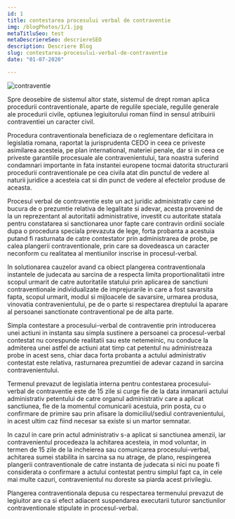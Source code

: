 ```yaml
---
id: 1
title: contestarea procesului verbal de contraventie
img: /blogPhotos/1/1.jpg
metaTitluSeo: test
metaDescriereSeo: descriereSEO
description: Descriere Blog
slug: contestarea-procesului-verbal-de-contraventie
date: "01-07-2020"

---
```

<div class='container-fluid bg-primary-color'>
<img class='img-fluid mx-auto d-block blog-img' layout='scale-down' alt='contraventie' src='/blogPhotos/1/1.jpg'>
   <p>Spre deosebire de sistemul altor state, sistemul de drept roman aplica procedurii contraventionale,
                aparte de regulile speciale, regulile generale ale procedurii civile, optiunea legiuitorului roman fiind
                in sensul atribuirii contraventiei un caracter civil.</p>
            <p>Procedura contraventionala beneficiaza de o reglementare deficitara in legislatia romana, raportat la
                jurisprudenta CEDO in ceea ce priveste asimilarea acesteia, pe plan international, materiei penale, dar
                si in ceea ce priveste garantiile procesuale ale contravenientului, tara noastra suferind condamnari
                importante in fata instantei europene tocmai datorita structurarii procedurii contraventionale pe cea
                civila atat din punctul de vedere al naturii juridice a acesteia cat si din punct de vedere al efectelor
                produse de aceasta.</p>
            <p>Procesul verbal de contraventie este un act juridic administrativ care se bucura de o prezumtie relativa
                de legalitate si adevar, acesta provenind de la un reprezentant al autoritatii administrative, investit
                cu autoritate statala pentru constatarea si sanctionarea unor fapte care contravin ordinii sociale dupa
                o procedura speciala prevazuta de lege, forta probanta a acestuia putand fi rasturnata de catre
                contestator prin administrarea de probe, pe calea plangerii contraventionale, prin care sa dovedeasca un
                caracter neconform cu realitatea al mentiunilor inscrise in procesul-verbal.</p>
            <p>In solutionarea cauzelor avand ca obiect plangerea contraventionala instantele de judecata au sarcina de
                a respecta limita proportionalitatii intre scopul urmarit de catre autoritatile statului prin aplicarea
                de sanctiuni contraventionale individualizate de imprejurarile in care a fost savarsita fapta, scopul
                urmarit, modul si mijloacele de savarsire, urmarea produsa, vinovatia contravenientului, pe de o parte
                si respectarea dreptului la aparare al persoanei sanctionate contraventional pe de alta parte.</p>
            <p>Simpla contestare a procesului-verbal de contraventie prin introducerea unei actiuni in instanta sau
                simpla sustinere a persoanei ca procesul-verbal contestat nu corespunde realitatii sau este netemeinic,
                nu conduce la admiterea unei astfel de actiuni atat timp cat petentul nu administreaza probe in acest
                sens, chiar daca forta probanta a actului administrativ contestat este relativa, rasturnarea prezumtiei
                de adevar cazand in sarcina contravenientului.</p>
            <p>Termenul prevazut de legislatia interna pentru contestarea procesului-verbal de contraventie este de 15
                zile si curge fie de la data inmanarii actului administrativ petentului de catre organul administrativ
                care a aplicat sanctiunea, fie de la momentul comunicarii acestuia, prin posta, cu o confirmare de
                primire sau prin afisare la domiciliul/sediul contravenientului, in acest ultim caz fiind necesar sa
                existe si un martor semnatar.</p>
            <p>In cazul in care prin actul administrativ s-a aplicat si sanctiunea amenzii, iar contravenientul
                procedeaza la achitarea acesteia, in mod voluntar, in termen de 15 zile de la incheierea sau comunicarea
                procesului-verbal, achitarea sumei stabilita in sarcina sa nu atrage, de plano, respingerea plangerii
                contraventionale de catre instanta de judecata si nici nu poate fi considerata o confirmare a actului
                contestat pentru simplul fapt ca, in cele mai multe cazuri, contravenientul nu doreste sa piarda acest
                privilegiu.</p>
            <p>Plangerea contraventionala depusa cu respectarea termenului prevazut de legiuitor are ca si efect
                adiacent suspendarea executarii tuturor sanctiunilor contraventionale stipulate in procesul-verbal.</p>
</div>